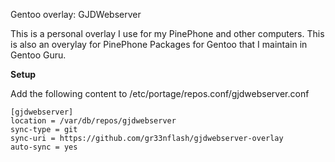 Gentoo overlay: GJDWebserver

This is a personal overlay I use for my PinePhone and other computers.
This is also an overylay for PinePhone Packages for Gentoo that I maintain in Gentoo Guru.


**Setup**

Add the following content to /etc/portage/repos.conf/gjdwebserver.conf

```
[gjdwebserver]
location = /var/db/repos/gjdwebserver
sync-type = git
sync-uri = https://github.com/gr33nflash/gjdwebserver-overlay
auto-sync = yes
```
